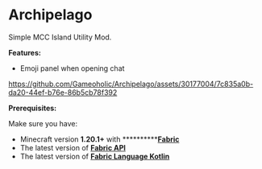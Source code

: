 # Archipelago

Simple MCC Island Utility Mod.

**Features:**
- Emoji panel when opening chat

https://github.com/Gameoholic/Archipelago/assets/30177004/7c835a0b-da20-44ef-b76e-86b5cb78f392


**Prerequisites:**

Make sure you have: 

- Minecraft version ************1.20.1+************ with ************[Fabric](https://fabricmc.net/use/installer/)**
- The latest version of [**Fabric API**](https://modrinth.com/mod/fabric-api)
- The latest version of [**Fabric Language Kotlin**](https://modrinth.com/mod/fabric-language-kotlin)




